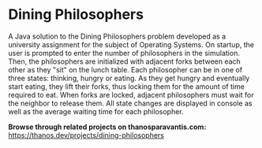 # Dining Philosophers  
A Java solution to the Dining Philosophers problem developed as a university assignment for the subject of Operating Systems. On startup, the user is prompted to enter the number of philosophers in the simulation. Then, the philosophers are initialized with adjacent forks between each other as they "sit" on the lunch table. Each philosopher can be in one of three states: thinking, hungry or eating. As they get hungry and eventually start eating, they lift their forks, thus locking them for the amount of time required to eat. When forks are locked, adjacent philosophers must wait for the neighbor to release them. All state changes are displayed in console as well as the average waiting time for each philosopher.

**Browse through related projects on thanosparavantis.com:**  
https://thanos.dev/projects/dining-philosophers
